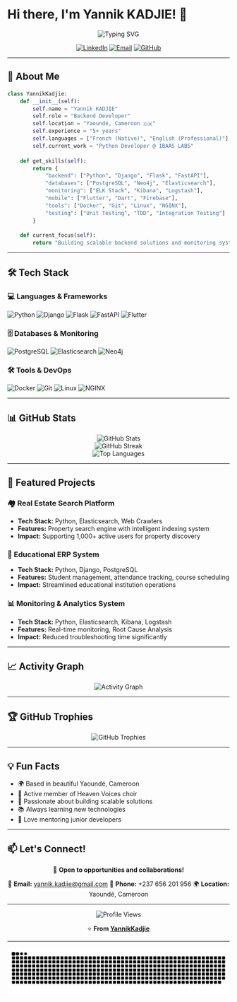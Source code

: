 # Hi there, I'm Yannik KADJIE! 👋

<div align="center">   <img src="https://readme-typing-svg.herokuapp.com?font=Fira+Code&pause=1000&color=2196F3&center=true&vCenter=true&width=435&lines=Backend+Developer+%7C+5%2B+Years;Python+%7C+Django+%7C+FastAPI;ELK+Stack+%7C+PostgreSQL;Building+Scalable+Solutions+🚀" alt="Typing SVG" /> </div> <div align="center">

[![LinkedIn](https://img.shields.io/badge/LinkedIn-0077B5?style=for-the-badge&logo=linkedin&logoColor=white)](https://www.linkedin.com/in/yannik-kadjie) [![Email](https://img.shields.io/badge/Email-D14836?style=for-the-badge&logo=gmail&logoColor=white)](mailto:yannik.kadjie@gmail.com) [![GitHub](https://img.shields.io/badge/GitHub-100000?style=for-the-badge&logo=github&logoColor=white)](https://github.com/main-c)

</div>

------

## 🚀 About Me

```python
class YannikKadjie:
    def __init__(self):
        self.name = "Yannik KADJIE"
        self.role = "Backend Developer"
        self.location = "Yaoundé, Cameroon 🇨🇲"
        self.experience = "5+ years"
        self.languages = ["French (Native)", "English (Professional)"]
        self.current_work = "Python Developer @ IBAAS LABS"
        
    def get_skills(self):
        return {
            "backend": ["Python", "Django", "Flask", "FastAPI"],
            "databases": ["PostgreSQL", "Neo4j", "Elasticsearch"],
            "monitoring": ["ELK Stack", "Kibana", "Logstash"],
            "mobile": ["Flutter", "Dart", "Firebase"],
            "tools": ["Docker", "Git", "Linux", "NGINX"],
            "testing": ["Unit Testing", "TDD", "Integration Testing"]
        }
    
    def current_focus(self):
        return "Building scalable backend solutions and monitoring systems"
```

------

## 🛠️ Tech Stack

### 💻 Languages & Frameworks

![Python](https://img.shields.io/badge/Python-3776AB?style=for-the-badge&logo=python&logoColor=white) ![Django](https://img.shields.io/badge/Django-092E20?style=for-the-badge&logo=django&logoColor=white) ![Flask](https://img.shields.io/badge/Flask-000000?style=for-the-badge&logo=flask&logoColor=white) ![FastAPI](https://img.shields.io/badge/FastAPI-005571?style=for-the-badge&logo=fastapi) ![Flutter](https://img.shields.io/badge/Flutter-02569B?style=for-the-badge&logo=flutter&logoColor=white)

### 🗄️ Databases & Monitoring

![PostgreSQL](https://img.shields.io/badge/PostgreSQL-316192?style=for-the-badge&logo=postgresql&logoColor=white) ![Elasticsearch](https://img.shields.io/badge/Elasticsearch-005571?style=for-the-badge&logo=elasticsearch) ![Neo4j](https://img.shields.io/badge/Neo4j-008CC1?style=for-the-badge&logo=neo4j&logoColor=white)

### 🛠️ Tools & DevOps

![Docker](https://img.shields.io/badge/Docker-2496ED?style=for-the-badge&logo=docker&logoColor=white) ![Git](https://img.shields.io/badge/Git-F05032?style=for-the-badge&logo=git&logoColor=white) ![Linux](https://img.shields.io/badge/Linux-FCC624?style=for-the-badge&logo=linux&logoColor=black) ![NGINX](https://img.shields.io/badge/Nginx-009639?style=for-the-badge&logo=nginx&logoColor=white)

------

## 📊 GitHub Stats

<div align="center">   <img src="https://github-readme-stats.vercel.app/api?username=main-c&theme=radical&hide_border=false&include_all_commits=true&count_private=true" alt="GitHub Stats" /> </div> <div align="center">   <img src="https://github-readme-streak-stats.herokuapp.com/?user=main-c&theme=radical&hide_border=false" alt="GitHub Streak" /> </div> <div align="center">   <img src="https://github-readme-stats.vercel.app/api/top-langs/?username=main-c&theme=radical&hide_border=false&include_all_commits=true&count_private=true&layout=compact" alt="Top Languages" /> </div>

------

## 🎯 Featured Projects

### 🏘️ Real Estate Search Platform

- **Tech Stack:** Python, Elasticsearch, Web Crawlers
- **Features:** Property search engine with intelligent indexing system
- **Impact:** Supporting 1,000+ active users for property discovery

### 🏫 Educational ERP System

- **Tech Stack:** Python, Django, PostgreSQL
- **Features:** Student management, attendance tracking, course scheduling
- **Impact:** Streamlined educational institution operations

### 📊 Monitoring & Analytics System

- **Tech Stack:** Python, Elasticsearch, Kibana, Logstash
- **Features:** Real-time monitoring, Root Cause Analysis
- **Impact:** Reduced troubleshooting time significantly

------

## 📈 Activity Graph

<div align="center">   <img src="https://github-readme-activity-graph.vercel.app/graph?username=main-c&theme=react-dark&hide_border=true" alt="Activity Graph" /> </div>

------

## 🏆 GitHub Trophies

<div align="center">   <img src="https://github-profile-trophy.vercel.app/?username=main-c&theme=radical&no-frame=false&no-bg=true&margin-w=4" alt="GitHub Trophies" /> </div>

------

## 💡 Fun Facts

- 🌍 Based in beautiful Yaoundé, Cameroon
- 🎵 Active member of Heaven Voices choir
- 🚀 Passionate about building scalable solutions
- 📚 Always learning new technologies
- 🤝 Love mentoring junior developers

------

## 📫 Let's Connect!

<div align="center">

💬 **Open to opportunities and collaborations!**

📧 **Email:** yannik.kadjie@gmail.com
 📱 **Phone:** +237 656 201 956
 🌍 **Location:** Yaoundé, Cameroon

------

  <img src="https://komarev.com/ghpvc/?username=your-username&label=Profile%20views&color=0e75b6&style=flat" alt="Profile Views" />

⭐️ **From [YannikKadjie](https://github.com/main-c)**

</div>

------

<div align="center">   <img src="https://raw.githubusercontent.com/platane/snk/output/github-contribution-grid-snake-dark.svg" alt="Snake animation" /> </div>
